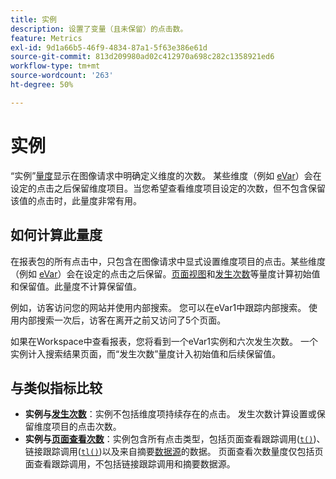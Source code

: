 ```yaml
---
title: 实例
description: 设置了变量（且未保留）的点击数。
feature: Metrics
exl-id: 9d1a66b5-46f9-4834-87a1-5f63e386e61d
source-git-commit: 813d209980ad02c412970a698c282c1358921ed6
workflow-type: tm+mt
source-wordcount: '263'
ht-degree: 50%

---
```


# 实例

“实例”[量度](overview.md)显示在图像请求中明确定义维度的次数。 某些维度（例如 [eVar](../dimensions/evar.md)）会在设定的点击之后保留维度项目。当您希望查看维度项目设定的次数，但不包含保留该值的点击时，此量度非常有用。

## 如何计算此量度

在报表包的所有点击中，只包含在图像请求中显式设置维度项目的点击。某些维度（例如 [eVar](../dimensions/evar.md)）会在设定的点击之后保留。[页面视图](page-views.md)和[发生次数](occurrences.md)等量度计算初始值和保留值。此量度不计算保留值。

例如，访客访问您的网站并使用内部搜索。 您可以在eVar1中跟踪内部搜索。 使用内部搜索一次后，访客在离开之前又访问了5个页面。

如果在Workspace中查看报表，您将看到一个eVar1实例和六次发生次数。 一个实例计入搜索结果页面，而“发生次数”量度计入初始值和后续保留值。

## 与类似指标比较

* **实例与[发生次数](occurrences.md)**：实例不包括维度项持续存在的点击。 发生次数计算设置或保留维度项目的点击次数。
* **实例与[页面查看次数](page-views.md)**：实例包含所有点击类型，包括页面查看跟踪调用([`t()`](/help/implement/vars/functions/t-method.md))、链接跟踪调用([`tl()`](/help/implement/vars/functions/tl-method.md))以及来自摘要[数据源](/help/import/data-sources/overview.md)的数据。 页面查看次数量度仅包括页面查看跟踪调用，不包括链接跟踪调用和摘要数据源。
